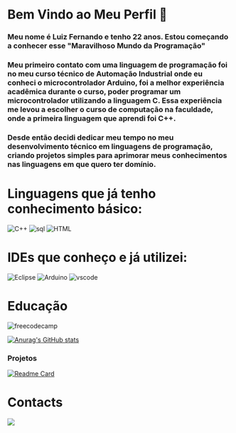 # Bem Vindo ao Meu Perfil 👋

### Meu nome é Luiz Fernando e tenho 22 anos. Estou começando a conhecer esse "Maravilhoso Mundo da Programação"

### Meu primeiro contato com uma linguagem de programação foi no meu curso técnico de Automação Industrial onde eu conheci o microcontrolador Arduino, foi a melhor experiência acadêmica durante o curso, poder programar um microcontrolador utilizando a linguagem C. Essa experiência me levou a escolher o curso de computação na faculdade, onde a primeira linguagem que aprendi foi C++.

### Desde então decidi dedicar meu tempo no meu desenvolvimento técnico em linguagens de programação, criando projetos simples para aprimorar meus conhecimentos nas linguagens em que quero ter domínio.

# Linguagens que já tenho conhecimento básico:

![C++](https://img.shields.io/badge/C%2B%2B-00599C?style=for-the-badge&logo=c%2B%2B&logoColor=white)  ![sql](https://img.shields.io/badge/PostgreSQL-316192?style=for-the-badge&logo=postgresql&logoColor=white) ![HTML](https://img.shields.io/badge/HTML5-E34F26?style=for-the-badge&logo=html5&logoColor=white)

# IDEs que conheço e já utilizei:

![Eclipse](https://img.shields.io/badge/Eclipse-2C2255?style=for-the-badge&logo=eclipse&logoColor=white)  ![Arduino](https://img.shields.io/badge/Arduino_IDE-00979D?style=for-the-badge&logo=arduino&logoColor=white) ![vscode](https://img.shields.io/badge/VSCode-0078D4?style=for-the-badge&logo=visual%20studio%20code&logoColor=white)

# Educação

![freecodecamp](https://img.shields.io/badge/freecodecamp-27273D?style=for-the-badge&logo=freecodecamp&logoColor=white)

[![Anurag's GitHub stats](https://github-readme-stats.vercel.app/api?username=LuizFHSs&theme=dark)](https://github.com/anuraghazra/github-readme-stats)

### Projetos

[![Readme Card](https://github-readme-stats.vercel.app/api/pin/?username=LuizFHSs&repo=LuizFHSs.github.io)](https://github.com/anuraghazra/github-readme-stats)

# Contacts

[<img src='https://img.shields.io/badge/Instagram-E4405F?style=for-the-badge&logo=instagram&logoColor=white'>](https://www.instagram.com/luiz94fernando/)
